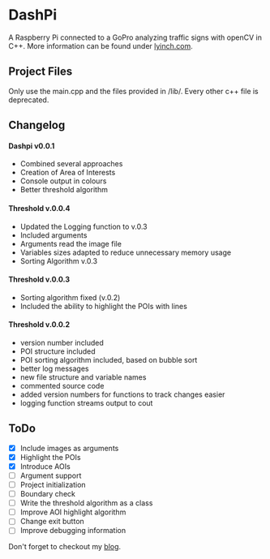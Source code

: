 DashPi
==========

A Raspberry Pi connected to a GoPro analyzing traffic signs with openCV in C++. More information can be found under [lyinch.com](http://www.lyinch.com/ "Lyinch's World").

Project Files
----------
Only use the main.cpp and the files provided in /lib/. Every other c++ file is deprecated.

Changelog
----------

#### Dashpi v0.0.1

* Combined several approaches
* Creation of Area of Interests
* Console output in colours
* Better threshold algorithm

#### Threshold v.0.0.4

* Updated the Logging function to v.0.3
* Included arguments
* Arguments read the image file
* Variables sizes adapted to reduce unnecessary memory usage
* Sorting Algorithm v.0.3

#### Threshold v.0.0.3

* Sorting algorithm fixed (v.0.2)
* Included the ability to highlight the POIs with lines

#### Threshold v.0.0.2

* version number included
* POI structure included
* POI sorting algorithm included, based on bubble sort
* better log messages
* new file structure and variable names
* commented source code
* added version numbers for functions to track changes easier
* logging function streams output to cout


ToDo
---------
- [x] Include images as arguments
- [x] Highlight the POIs
- [x] Introduce AOIs 
- [ ] Argument support
- [ ] Project initialization
- [ ] Boundary check
- [ ] Write the threshold algorithm as a class
- [ ] Improve AOI highlight algorithm
- [ ] Change exit button
- [ ] Improve debugging information

Don't forget to checkout my [blog](http://www.lyinch.com/ "Lyinch's World").
